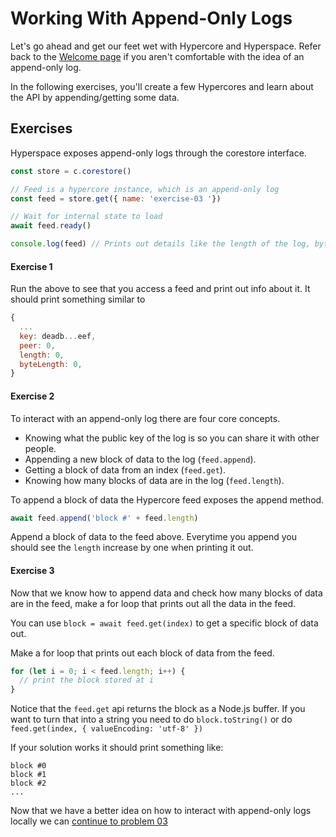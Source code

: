# Working With Append-Only Logs
Let's go ahead and get our feet wet with Hypercore and Hyperspace. Refer back to the [Welcome page](00.md) if you aren't comfortable with the idea of an append-only log.

In the following exercises, you'll create a few Hypercores and learn about the API by appending/getting some data.

## Exercises

Hyperspace exposes append-only logs through the corestore interface.

```js
const store = c.corestore()

// Feed is a hypercore instance, which is an append-only log
const feed = store.get({ name: 'exercise-03 '})

// Wait for internal state to load
await feed.ready()

console.log(feed) // Prints out details like the length of the log, byteLength, the public key etc.
```

#### Exercise 1

Run the above to see that you access a feed and print out info about it.
It should print something similar to

```js
{
  ...
  key: deadb...eef,
  peer: 0,
  length: 0,
  byteLength: 0,
}
```

#### Exercise 2

To interact with an append-only log there are four core concepts.

* Knowing what the public key of the log is so you can share it with other people.
* Appending a new block of data to the log (`feed.append`).
* Getting a block of data from an index (`feed.get`).
* Knowing how many blocks of data are in the log (`feed.length`).

To append a block of data the Hypercore feed exposes the append method.

```js
await feed.append('block #' + feed.length)
```

Append a block of data to the feed above.
Everytime you append you should see the `length` increase by one when printing it out.

#### Exercise 3

Now that we know how to append data and check how many blocks of data are in the feed,
make a for loop that prints out all the data in the feed.

You can use `block = await feed.get(index)` to get a specific block of data out.

Make a for loop that prints out each block of data from the feed.

```js
for (let i = 0; i < feed.length; i++) {
  // print the block stored at i
}
```

Notice that the `feed.get` api returns the block as a Node.js buffer.
If you want to turn that into a string you need to do `block.toString()` or do
`feed.get(index, { valueEncoding: 'utf-8' })`

If your solution works it should print something like:

```
block #0
block #1
block #2
...
```

Now that we have a better idea on how to interact with append-only logs locally we can [continue to problem 03](03.md)
